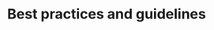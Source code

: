 ---
weight: 50
title: Best practices and guidelines
layout: bundle
collection: 'guides/apama/best-practices'
---